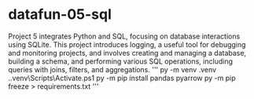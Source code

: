 # datafun-05-sql
Project 5 integrates Python and SQL, focusing on database interactions using SQLite. This project introduces logging, a useful tool for debugging and monitoring projects, and involves creating and managing a database, building a schema, and performing various SQL operations, including queries with joins, filters, and aggregations.
'''
py -m venv .venv
.\.venv\Scripts\Activate.ps1
py -m pip install pandas pyarrow
py -m pip freeze > requirements.txt
'''
